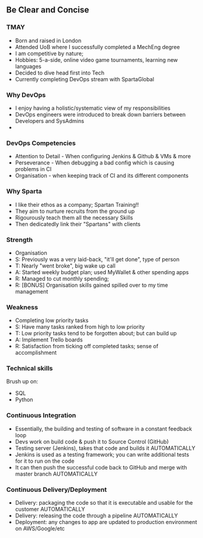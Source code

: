 ## Be Clear and Concise

### TMAY
- Born and raised in London
- Attended UoB where I successfully completed a MechEng degree
- I am competitive by nature;
- Hobbies: 5-a-side, online video game tournaments, learning new languages
- Decided to dive head first into Tech
- Currently completing DevOps stream with SpartaGlobal

### Why DevOps
- I enjoy having a holistic/systematic view of my responsibilities
- DevOps engineers were introduced to break down barriers between Developers and SysAdmins
-
### DevOps Competencies
- Attention to Detail - When configuring Jenkins & Github & VMs & more
- Perseverance - When debugging a bad config which is causing problems in CI
- Organisation - when keeping track of CI and its different components

### Why Sparta
- I like their ethos as a company; Spartan Training!!
- They aim to nurture recruits from the ground up
- Rigourously teach them all the necessary Skills
- Then dedicatedly link their "Spartans" with clients

### Strength
- Organisation
- S: Previously was a very laid-back, "it'll get done", type of person
- T: Nearly "went broke", big wake up call
- A: Started weekly budget plan; used MyWallet & other spending apps
- R: Managed to cut monthly spending;
- R: [BONUS] Organisation skills gained spilled over to my time management

### Weakness
- Completing low priority tasks
- S: Have many tasks ranked from high to low priority
- T: Low priority tasks tend to be forgotten about; but can build up
- A: Implement Trello boards
- R: Satisfaction from ticking off completed tasks; sense of accomplishment

### Technical skills
Brush up on:
- SQL
- Python

### Continuous Integration
- Essentially, the building and testing of software in a constant feedback loop
- Devs work on build code & push it to Source Control (GitHub)
- Testing server (Jenkins), takes that code and builds it AUTOMATICALLY
- Jenkins is used as a testing framework; you can write additional tests for it to run on the code
- It can then push the successful code back to GitHub and merge with master branch AUTOMATICALLY

### Continuous Delivery/Deployment
- Delivery: packaging the code so that it is executable and usable for the customer AUTOMATICALLY
- Delivery: releasing the code through a pipeline AUTOMATICALLY
- Deployment: any changes to app are updated to production environment on AWS/Google/etc 
